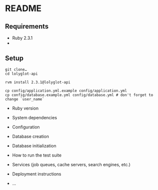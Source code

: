 # README

## Requirements

- Ruby 2.3.1
- 

## Setup

```console
git clone…
cd lolyglot-api
```

```console
rvm install 2.3.1@lolyglot-api
```

```console
cp config/application.yml.example config/application.yml
cp config/database.example.yml config/database.yml # don't forget to change `user_name`
```

* Ruby version

* System dependencies

* Configuration

* Database creation

* Database initialization

* How to run the test suite

* Services (job queues, cache servers, search engines, etc.)

* Deployment instructions

* ...

